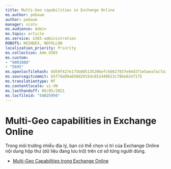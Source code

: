 ```yaml
---
title: Multi-Geo capabilities in Exchange Online
ms.author: pebaum
author: pebaum
manager: scotv
ms.audience: Admin
ms.topic: article
ms.service: o365-administration
ROBOTS: NOINDEX, NOFOLLOW
localization_priority: Priority
ms.collection: Adm_O365
ms.custom:
- "9001088"
- "5695"
ms.openlocfilehash: 8d59f427e175b80513520befc6d627837e94d371e5aea7ac7a2ffb19645ce479
ms.sourcegitcommit: b5f7da89a650d2915dc652449623c78be6247175
ms.translationtype: MT
ms.contentlocale: vi-VN
ms.lasthandoff: 08/05/2021
ms.locfileid: "54025956"
---
```

# <a name="multi-geo-capabilities-in-exchange-online"></a>Multi-Geo capabilities in Exchange Online

Trong môi trường nhiều địa lý, bạn có thể chọn vị trí của Exchange Online nội dung hộp thư (dữ liệu đang lưu trữ) trên cơ sở từng người dùng.
- [Multi-Geo Capabilities trong Exchange Online](https://docs.microsoft.com/office365/enterprise/multi-geo-capabilities-in-exchange-online)
